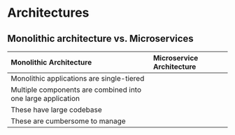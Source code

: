 # Architectures

## Monolithic architecture vs. Microservices

|Monolithic Architecture    |Microservice Architecture  |
|:--    |:- |
|Monolithic applications are single-tiered  |
|Multiple components are combined into one large application    |
|These have large codebase |
|These are cumbersome to manage |
